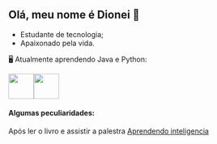 ## Olá, meu nome é Dionei 👋
 - Estudante de tecnologia;
 - Apaixonado pela vida.
 
  🖥️ Atualmente aprendendo Java e Python:
  
 <img width='50' heigth='50' src="https://cdn.jsdelivr.net/gh/devicons/devicon/icons/java/java-original.svg" /><img width='50' heigth='50' src="https://cdn.jsdelivr.net/gh/devicons/devicon/icons/python/python-original.svg" />
 
 #### Algumas peculiaridades:
 Após ler o livro e assistir a palestra [Aprendendo inteligencia](https://www.youtube.com/watch?v=RlSCoYwnxr4)
          

            
          
           
          
          
          


